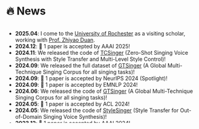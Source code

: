 
# 🔥 News
<style>
  .scrollable {
    max-height: 260px; /* 设置最大高度 */
    overflow-y: scroll; /* 设置垂直滚动条 */
  }
</style>

<div class="scrollable">
  <ul>
    <li><strong>2025.04</strong>: I come to the <a href="https://www.rochester.edu/">University of Rochester</a> as a visiting scholar, working with <a href="https://www.hajim.rochester.edu/ece/people/faculty/duan_zhiyao">Prof. Zhiyao Duan</a>.</li>
    <li><strong>2024.12</strong>: 🎉 1 paper is accepted by AAAI 2025!</li>
    <li><strong>2024.11</strong>: We released the code of <a href="https://github.com/AaronZ345/TCSinger">TCSinger</a> (Zero-Shot Singing Voice Synthesis with Style Transfer and Multi-Level Style Control)!</li>
    <li><strong>2024.09</strong>: We released the full dataset of <a href="https://huggingface.co/datasets/GTSinger/GTSinger">GTSinger</a> (A Global Multi-Technique Singing Corpus for all singing tasks)!</li>
    <li><strong>2024.09</strong>: 🎉 1 paper is accepted by NeurIPS 2024 (Spotlight)!</li>
    <li><strong>2024.09</strong>: 🎉 1 paper is accepted by EMNLP 2024!</li>
    <li><strong>2024.06</strong>: We released the code of <a href="https://github.com/AaronZ345/GTSinger">GTSinger</a> (A Global Multi-Technique Singing Corpus for all singing tasks)!</li>
    <li><strong>2024.05</strong>: 🎉 1 paper is accepted by ACL 2024!</li>
    <li><strong>2024.05</strong>: We released the code of <a href="https://github.com/AaronZ345/StyleSinger">StyleSinger</a> (Style Transfer for Out-of-Domain Singing Voice Synthesis)!</li>
    <li><strong>2023.12</strong>: 🎉 1 paper is accepted by AAAI 2024!</li>
  </ul>
</div>